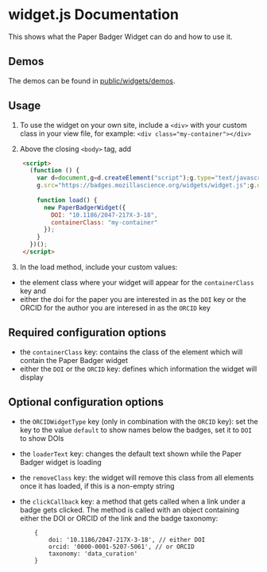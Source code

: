 # widget.js Documentation
This shows what the Paper Badger Widget can do and how to use it.

## Demos
The demos can be found in [public/widgets/demos](../public/widgets/demos).

## Usage
1. To use the widget on your own site, include a `<div>` with your custom class in your view file, for example:
    `<div class="my-container"></div>`

2. Above the closing `<body>` tag, add
  ```html
      <script>
        (function () {
          var d=document,g=d.createElement("script");g.type="text/javascript";g.async=!0;g.defer=!0;
          g.src="https://badges.mozillascience.org/widgets/widget.js";g.onload=load;d.body.appendChild(g);
      
          function load() {
            new PaperBadgerWidget({
              DOI: "10.1186/2047-217X-3-18",
              containerClass: "my-container"
            });
          }
        })();
      </script>
  ```

3. In the load method, include your custom values:
  * the element class where your widget will appear for the `containerClass` key and
  * either the doi for the paper you are interested in as the `DOI` key or the ORCID for the author you are interesed in as the `ORCID` key
  
## Required configuration options
  * the `containerClass` key: contains the class of the element which will contain the Paper Badger widget
  * either the `DOI` or the `ORCID` key: defines which information the widget will display
  
## Optional configuration options
  * the `ORCIDWidgetType` key (only in combination with the `ORCID` key): set the key to the value `default` to show names below the badges, set it to `DOI` to show DOIs
  * the `loaderText` key: changes the default text shown while the Paper Badger widget is loading
  * the `removeClass` key: the widget will remove this class from all elements once it has loaded, if this is a non-empty string
  * the `clickCallback` key: a method that gets called when a link under a badge gets clicked. The method is called with an object containing either the DOI or ORCID of the link and the badge taxonomy:
    
    ```
        {
            doi: '10.1186/2047-217X-3-18', // either DOI
            orcid: '0000-0001-5207-5061', // or ORCID
            taxonomy: 'data_curation'
        }
    ```

